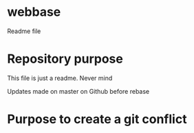 # webbase
Readme file

# Repository purpose
This file is just a readme.
Never mind

Updates made on master on Github before rebase

# Purpose to create a git conflict
